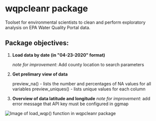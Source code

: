 # wqpcleanr package

Toolset for environmental scientists to clean and perform exploratory analysis on EPA Water Quality Portal data. 

## Package objectives:

1. __Load data by date (in "04-23-2020" format)__

     _note for improvement_: Add county location to search parameters

2. __Get prelimary view of data__

    preview_na() - lists the number and percentages of NA values for all variables
    preview_uniques() - lists unique values for each column
    
3. __Overview of data latitude and longitude__
    _note for improvement_: add error message that API key must be configured in ggmap
 
 
![Image of load_wqp() function in wqpcleanr package](https://octodex.github.com/images/yaktocat.png)
